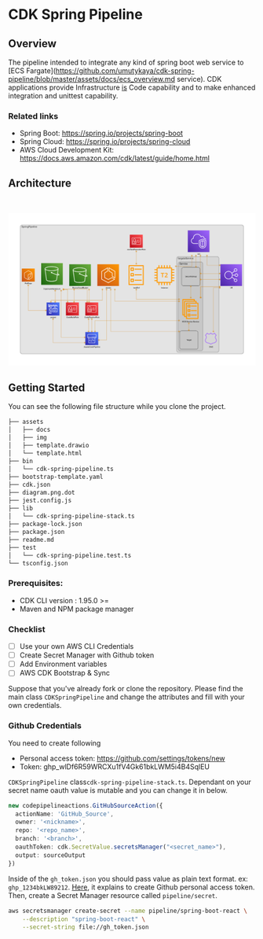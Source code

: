# CDK Spring Pipeline

## Overview

The pipeline intended to integrate any kind of spring boot web service to [ECS Fargate](https://github.com/umutykaya/cdk-spring-pipeline/blob/master/assets/docs/ecs_overview.md service). CDK applications provide Infrastructure [is](https://youtu.be/ZWCvNFUN-sU) Code capability and to make enhanced integration and unittest capability.

### Related links
* Spring Boot: https://spring.io/projects/spring-boot
* Spring Cloud: https://spring.io/projects/spring-cloud
* AWS Cloud Development Kit: https://docs.aws.amazon.com/cdk/latest/guide/home.html

## Architecture
<br>
<p align="center">
    <img src="assets/img/diagram.png" />
</p>

## Getting Started

You can see the following file structure while you clone the project. 

```
├── assets
│   ├── docs
│   ├── img
│   ├── template.drawio
│   └── template.html
├── bin
│   └── cdk-spring-pipeline.ts
├── bootstrap-template.yaml
├── cdk.json
├── diagram.png.dot
├── jest.config.js
├── lib
│   └── cdk-spring-pipeline-stack.ts
├── package-lock.json
├── package.json
├── readme.md
├── test
│   └── cdk-spring-pipeline.test.ts
└── tsconfig.json

```

### Prerequisites:

- CDK CLI version : 1.95.0 >= 
- Maven and NPM package manager

### Checklist

- [ ] Use your own AWS CLI Credentials
- [ ] Create Secret Manager with Github token
- [ ] Add Environment variables
- [ ] AWS CDK Bootstrap & Sync

Suppose that you've already fork or clone the repository. Please find the main class `CDKSpringPipeline` and change the attributes and fill with your own credentials.




### Github Credentials

You need to create following
- Personal access token: https://github.com/settings/tokens/new
- Token: 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

`CDKSpringPipeline` class`cdk-spring-pipeline-stack.ts`. Dependant on your secret name oauth value is mutable and you can change it in below.
```typescript
new codepipelineactions.GitHubSourceAction({
  actionName: 'GitHub_Source',
  owner: '<nickname>',
  repo: '<repo_name>',
  branch: '<branch>',
  oauthToken: cdk.SecretValue.secretsManager("<secret_name>"),
  output: sourceOutput
})
```
Inside of the `gh_token.json` you should pass value as plain text format. ex: `ghp_1234bkLW89212`. [Here](https://github.com/umutykaya/cdk-spring-pipeline/blob/master/assets/docs/github_token.md), it explains to create Github  personal access token. Then, create a Secret Manager resource called `pipeline/secret`.

```bash
aws secretsmanager create-secret --name pipeline/spring-boot-react \
    --description "spring-boot-react" \
    --secret-string file://gh_token.json
```


